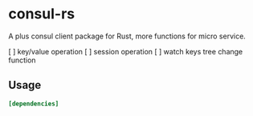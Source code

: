 # consul-rs

A plus consul client package for Rust, more functions for micro service.

[ ] key/value operation
[ ] session operation
[ ] watch keys tree change function

## Usage

```toml
[dependencies]
```

```rust

```
